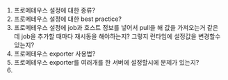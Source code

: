 1. 프로메테우스 설정에 대한 종류?
2. 프로메테우스 설정에 대한 best practice?
3. 프로메테우스 설정에 job과 호스트 정보를 넣어서 pull을 해 값을 가져오는거 같은데 job을 추가할 때마다 재시동을 해야하는지? 그렇지 런타임에 설정값을 변경할수 있는지?
4. 프로메테우스 exporter 사용법?
5. 프로메테우스 exporter를 여러개를 한 서버에 설정할시에 문제가 있는지?
6. 